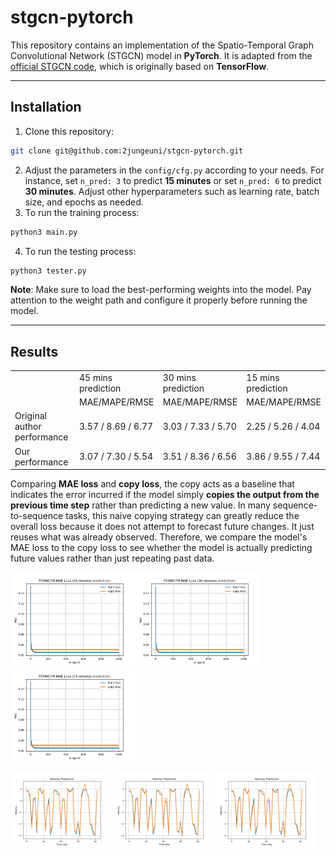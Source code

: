 # stgcn-pytorch

This repository contains an implementation of the Spatio-Temporal Graph Convolutional Network (STGCN) model in **PyTorch**.
It is adapted from the [official STGCN code](https://github.com/VeritasYin/STGCN_IJCAI-18), which is originally based on **TensorFlow**.

---
## Installation
1. Clone this repository:
```bash
git clone git@github.com:2jungeuni/stgcn-pytorch.git
```
2. Adjust the parameters in the `config/cfg.py` according to your needs. For instance, set `n_pred: 3` to predict **15 minutes** or set `n_pred: 6` to predict **30 minutes**. Adjust other hyperparameters such as learning rate, batch size, and epochs as needed.
3. To run the training process:
```bash
python3 main.py
```
4. To run the testing process:
```bash
python3 tester.py
```
**Note**: Make sure to load the best-performing weights into the model. Pay attention to the weight path and configure it properly before running the model. 

---
## Results
<table>
  <tr>
    <!-- (1,1) merged with (2,1) by rowspan="2" -->
    <td rowspan="2"></td>
    <td>45 mins prediction </td>
    <td>30 mins prediction</td>
    <td>15 mins prediction</td>
  </tr>
  <tr>
    <!-- First column is merged above, so only three cells here -->
    <td>MAE/MAPE/RMSE</td>
    <td>MAE/MAPE/RMSE</td>
    <td>MAE/MAPE/RMSE</td>
  </tr>
  <tr>
    <td>Original author performance</td>
    <td>3.57 / 8.69 / 6.77</td>
    <td>3.03 / 7.33 / 5.70</td>
    <td>2.25 / 5.26 / 4.04</td>
  </tr>
  <tr>
    <td>Our performance</td>
    <td>3.07 / 7.30 / 5.54</td>
    <td>3.51 / 8.36 / 6.56</td>
    <td>3.86 / 9.55 / 7.44</td>
  </tr>
</table>

Comparing **MAE loss** and **copy loss**, the copy acts as a baseline that indicates the error incurred if the model simply **copies the output from the previous time step** rather than predicting a new value.
In many sequence-to-sequence tasks, this naive copying strategy can greatly reduce the overall loss because it does not attempt to forecast future changes. It just reuses what was already observed.
Therefore, we compare the model's MAE loss to the copy loss to see whether the model is actually predicting future values rather than just repeating past data.

<img src=plot/pemsd7-m/pemsd7m-mae-loss_45.png width="200" height="150"><img src=plot/pemsd7-m/pemsd7m-mae-loss_30.png width="200" height="150"><img src=plot/pemsd7-m/pemsd7m-mae-loss_15.png width="200" height="150">


<img src=plot/pemsd7-m/test_45.png width="160" height="120">
<img src=plot/pemsd7-m/test_30.png width="160" height="120">
<img src=plot/pemsd7-m/test_15.png width="160" height="120">